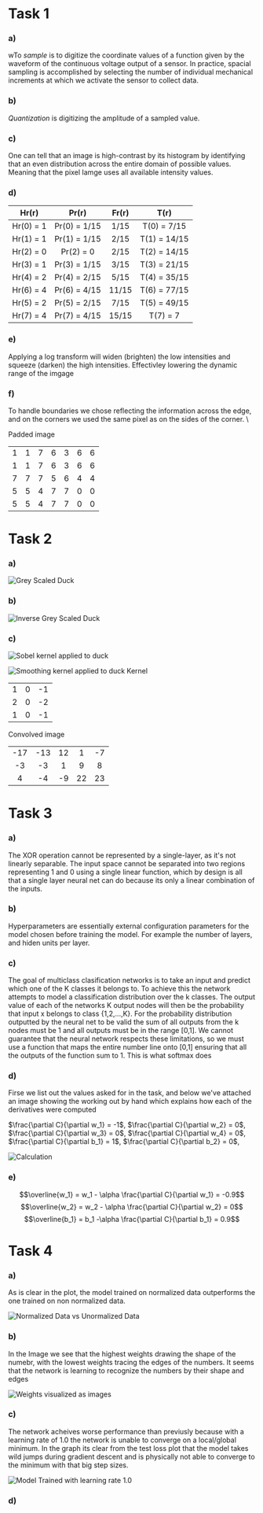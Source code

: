 # Task 1

### a) 
wTo *sample* is to digitize the coordinate values of a function given by the waveform of the continuous voltage output of a sensor. 
In practice, spacial sampling is accomplished by selecting the number of individual mechanical increments at which we activate the sensor to collect data.

### b)
*Quantization* is digitizing the amplitude of a sampled value.

### c)
One can tell that an image is high-contrast by its histogram by identifying that an even distribution across the entire domain of possible values. Meaning that the pixel Iamge uses all available intensity values.

### d)
| Hr(r)     | Pr(r)        | Fr(r) |  T(r)        |
|:---------:|:------------:|:-----:|:------------:|
| Hr(0) = 1 | Pr(0) = 1/15 | 1/15 |  T(0) = 7/15  |
| Hr(1) = 1 | Pr(1) = 1/15 | 2/15  | T(1) = 14/15 |
| Hr(2) = 0 | Pr(2) = 0    | 2/15  | T(2) = 14/15 |
| Hr(3) = 1 | Pr(3) = 1/15 | 3/15  | T(3) = 21/15 |
| Hr(4) = 2 | Pr(4) = 2/15 | 5/15  | T(4) = 35/15 |
| Hr(6) = 4 | Pr(6) = 4/15 | 11/15 | T(6) = 77/15 |
| Hr(5) = 2 | Pr(5) = 2/15 | 7/15  | T(5) = 49/15 |
| Hr(7) = 4 | Pr(7) = 4/15 | 15/15 | T(7) = 7     |


### e)
Applying a log transform will widen (brighten) the low intensities and squeeze (darken) the high intensities. Effectivley lowering the dynamic range of the imgage

### f) 
To handle boundaries we chose reflecting the information across the edge, and on the corners we used the same pixel as on the sides of the corner. \

Padded image

|   |   |   |   |   |   |   |
|:-:|:-:|:-:|:-:|:-:|:-:|:-:|
| 1 | 1 | 7 | 6 | 3 | 6 | 6 |
| 1 | 1 | 7 | 6 | 3 | 6 | 6 |
| 7 | 7 | 7 | 5 | 6 | 4 | 4 |
| 5 | 5 | 4 | 7 | 7 | 0 | 0 |
| 5 | 5 | 4 | 7 | 7 | 0 | 0 |


# Task 2

### a)
![Grey Scaled Duck](/assignment%201/image_solutions/duck_greyscale.jpeg)

### b)
![Inverse Grey Scaled Duck](/assignment%201/image_solutions/duck_inverse.jpeg)

### c)
![Sobel kernel applied to duck](/assignment%201/image_solutions/im_sobel.jpg)

![Smoothing kernel applied to duck](/assignment%201/image_solutions/im_smoothed.jpg)
Kernel 

|   |   |   |
|:-:|:-:|:-:|
| 1 | 0 | -1 |
| 2 | 0 | -2 |
| 1 | 0 | -1 |



Convolved image

|   |   |   |   |   |
|:-:|:-:|:-:|:-:|:-:|
| -17 | -13 | 12 | 1 | -7 |
| -3 | -3 | 1 | 9 | 8 |
| 4 | -4 | -9 | 22 | 23 |


# Task 3

### a) 
The XOR operation cannot be represented by a single-layer, as it's not linearly separable. The input space cannot be separated into two regions representing 1 and 0 using a single linear function, which by design is all that a single layer neural net can do because its only a linear combination of the inputs.

### b)
Hyperparameters are essentially external configuration parameters for the model chosen before training the model. For example the number of layers, and hiden units per layer. 

### c)
The goal of multiclass clasification networks is to take an input and predict which one of the K classes it belongs to. To achieve this the network attempts to model a classification distribution over the k classes. The output value of each of the networks K output nodes will then be the probability that input x belongs to class {1,2,...,K}. For the probability distribution outputted by the neural net to be valid the sum of all outputs from the k nodes must be 1 and all outputs must be in the range [0,1]. We cannot guarantee that the neural network respects these limitations, so we must use a function that maps the entire number line onto [0,1] ensuring that all the outputs of the function sum to 1. This is what softmax does


### d)
Firse we list out the values asked for in the task, and below we've attached an image showing the working out by hand which explains how each of the derivatives were computed 


$\frac{\partial C}{\partial w_1} = -1$,
$\frac{\partial C}{\partial w_2} = 0$,
$\frac{\partial C}{\partial w_3} = 0$,
$\frac{\partial C}{\partial w_4} = 0$,
$\frac{\partial C}{\partial b_1} = 1$,
$\frac{\partial C}{\partial b_2} = 0$,

![Calculation](/assignment%201/image_solutions/forwardbackward.jpg)  


### e)
$$\overline{w_1} = w_1 - \alpha \frac{\partial C}{\partial w_1} = -0.9$$
$$\overline{w_2} = w_2 - \alpha \frac{\partial C}{\partial w_2} = 0$$
$$\overline{b_1} = b_1 -\alpha \frac{\partial C}{\partial b_1} = 0.9$$


# Task 4

### a)
As is clear in the plot, the model trained on normalized data outperforms the one trained on non normalized data.

![Normalized Data vs Unormalized Data](/assignment%201/image_solutions/task_4a_normalized.png)

### b)
In the Image we see that the highest weights drawing the shape of the numebr, with the lowest weights tracing the edges of the numbers. It seems that the network is learning to recognize the numbers by their shape and edges

![Weights visualized as images](/assignment%201/image_solutions/task_4a_weights.png)

### c)
The network acheives worse performance than previusly because with a learning rate of 1.0 the network is unable to converge on a local/global minimum. In the graph its clear from the test loss plot that the model takes wild jumps during gradient descent and is physically not able to converge to the minimum with that big step sizes.

![Model Trained with learning rate 1.0](/assignment%201/image_solutions/task_4c.png)

### d)
